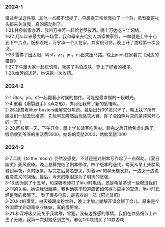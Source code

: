 ### 2024-1
错过考试这件事...其他一点都不想提了，只想提王帝给我拉了一个群，凤梨豪哥枕头都来关注我，真的感动到了。  
1-21.甘泉新家办酒，我带万书芳一起给老罗敬酒。晚上万达吃三汁焖锅。  
1-22.几年以来最大的一场雪，我和母亲去给别人新家做家务，一做就是上午十点到下午六点，饭都没吃，万宇承一个人在家，其实很可怜。晚上开了游戏第一次会议。  
1-23.雪停了出太阳，叫sf，yz，jm，cs出来压马路。晚上jmcs在家看完《河边的错误》  
1-27.下午跟大家一起玩饥荒，我买了韦伯皮肤，穿上了好看的裙子。  
1-28.给芳的送药，她说第一次收药。  
### 2024-2
2-1.和cs，jm，sf一起翻看小时候的物件。可能是最幸福的一段时光。  
2-4.重看《爆裂鼓手》《声之形》，岁月让我有了新的感悟啊。  
2-26.凌晨看litter busters缓解查分焦虑。最后出分391高兴坏了。晚上找了所有朋友们一起去玩桌游，先玩阿瓦隆然后玩骆驼大赛，除了没拍照片真的是非常开心的一天！  
2-28.回校第一天，下午开会，晚上学长请客吃舌尖。聊完之后开始焦虑出路了。  
假期收到爷爷的生活费5000，姑妈的奖励2000，姑姑奖励1000
### 2024-3
3-7.二刷《to the moon》仍然没感觉，不过还是对剧本写作起了一点帮助。《夏日幽灵》画风很棒。晚上总算完结了剧本修改，四个版本的迭代，每天从早上头脑风暴到半夜，真的很累。写完之后莫名想哭，对着wsf的聊天框发疯，一边哭一边说着没意义的胡话。最后，今天的眼泪是为了明天的坚强。  
3-15.因为到了十五号，和深吸老师打了半小时电话，还是希望多说一些增进我们之间的关系。她说我很腼腆，我也确实不知道应该如何得心应手的交流，半小时已经是我的极限了。  看了很多电影，最喜欢的一部《阳光普照》  
3-20.kiz的事情，白天被踢出粉丝群，晚上才加上她解开误会聊了会儿。原来是个外国留学的动画专业妹妹，真的很厉害。  
3-21.和深呼吸交流关于我幼稚，冒犯，没有边界感的事情。我们在作品细节上产生了分歧。我第一次对她感到生气。春促120块钱买了10款游戏   

